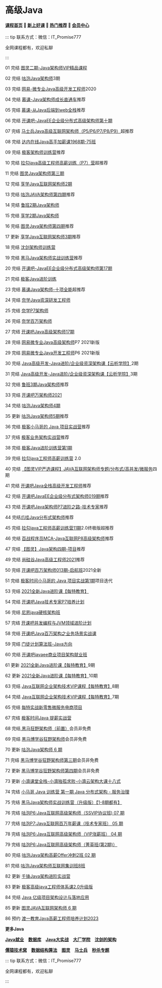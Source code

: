 # 高级Java

#### [**课程首页**](../../README.md) 💖 [**新上好课**](./xshk.md) 💖 [**热门推荐**](./rmtj.md) 💖 [**会员中心**](./vip.md)

::: tip
联系方式：微信：IT_Promise777

全网课程都有，欢迎私聊

 

:::

01 完结 [图灵二期-Java架构师VIP精品课程](https://ke.qq.com/course/231516)

02 完结 [咕泡Java架构师](https://ke.qq.com/course/188630)3期

03 完结 [网易-微专业Java高级开发工程师](https://mooc.study.163.com/smartSpec/detail/1001485004.htm)2020

04 完结 [慕课-Java架构师成长直通车](https://class.imooc.com/sale/javaarchitect)推荐

05 完结 [慕课-从Java后端到web全栈](https://class.imooc.com/sale/javafullstack)推荐

06 完结 [开课吧-JavaEE企业级分布式高级架构师第十期](https://www.kaikeba.com/vipcourse/java)

07 完结 [马士兵Java高级互联网架构师（P5/P6/P7/P8/P9）](https://ke.qq.com/course/398381)超推荐

08 完结 [达内在线Java高手加薪课1968期-75班](http://www.tmooc.cn/course/300394.shtml)

09 完结 [极客架构师训练营](https://u.geekbang.org/subject/arch/1000388)推荐

10 完结 [拉勾java高级工程师高薪训练（P7）营](https://kaiwu.lagou.com/java_architect.html)超推荐

11 完结 [图灵Java架构师第三期](https://ke.qq.com/course/231516)

12 完结 [享学Java互联网架构师2期](https://ke.qq.com/course/287404)

13 完结 [咕泡JAVA架构师第四期](https://ke.qq.com/course/188630)推荐

14 完结 [鲁班2期Java架构师](https://ke.qq.com/course/323635#term_id=100499562)

15 完结 [享学2期Java架构师](https://ke.qq.com/course/287404)

16 完结 [图灵Java架构师第四期](https://ke.qq.com/course/231516)推荐

17 更新 [享学Java互联网架构师3期](https://ke.qq.com/course/287404)推荐

18 完结 [沈剑架构师训练营](https://www.jiagoushi.tech/detail/term_5ee4b1511ac29_g5N7NL/25)

19 完结 [黑马Java架构师实战训练营](https://www.boxuegu.com/course/comment-3224.html)推荐

20 完结 [开课吧-JavaEE企业级分布式高级架构师第17期](https://www.kaikeba.com/vipcourse/java)

21 完结 [极客Java进阶训练](https://u.geekbang.org/subject/java/1000579)

23 完结 [慕课Java架构师-十项全能](https://class.imooc.com/sale/javaalmighty)超推荐

24 完结 [奈学Java资深研发工程师](https://www.naixuejiaoyu.com/nap.html)

25 完结 [奈学P7架构师](https://www.naixuejiaoyu.com/nae.html)

26 完结 [奈学百万架构师](https://www.naixuejiaoyu.com/nam.html)

27 完结 [开课吧Java高级架构师17期](https://www.kaikeba.com/vipcourse/java)

28 完结 [网易微专业Java高级架构师](https://mooc.study.163.com/smartSpec/detail/1202858603.htm)P7 2021新版

29 完结 [网易微专业Java开发工程师](https://mooc.study.163.com/smartSpec/detail/1202867602.htm)P6 2021新版

30 完结 [Java高级开发-Java进阶/企业级资深架构课【云析学院】](https://ke.qq.com/course/295309)2期

31 完结 [Java高级开发-Java进阶/企业级资深架构课【云析学院】](https://ke.qq.com/course/295309)3期

32 完结 [鲁班3期Java架构师](https://ke.qq.com/course/323635)推荐

33 完结 [开课吧万架构师2021](https://www.kaikeba.com/course/vip/149)

34 完结 [咕泡Java架构师4期](https://ke.qq.com/course/188630)

35 更新 [咕泡Java架构师5期](https://ke.qq.com/course/188630)推荐

36 完结 [极客小马哥的 Java 项目实战营](https://u.geekbang.org/subject/java2nd/1000675)推荐

37 完结 [极客业务架构实战营](https://u.geekbang.org/subject/arch2nd)推荐

38 完结 [极客Java进阶训练营第1期](https://u.geekbang.org/subject/java/1000579)

39 完结 [拉勾java工程师高薪训练营](https://kaiwu.lagou.com/java_architect.html) 2.0

40 完结 [【图灵VIP严选课程】JAVA互联网架构师专题/分布式/高并发/微服务](https://ke.qq.com/course/231516)四期

41 完结 [开课吧Java全栈高级开发工程师](https://www.kaikeba.com/course/vip/222)推荐

42 完结 [开课吧JavaEE企业级分布式架构师019期](https://www.kaikeba.com/vipcourse/java)推荐

43 完结 [开课吧Java架构师P7进阶之路-技术专家](https://www.kaikeba.com/course/vip/220)推荐

44 完结[爪哇Java分布式架构师](http://www.zhaowaedu.com/#/page3_2)推荐

45 完结 [拉勾java工程师高薪训练营11期](https://kaiwu.lagou.com/java_architect.html)2.0终极版超推荐

46 完结 [百战程序员MCA-Java互联网P8高级架构师](http://www.itbaizhan.cn/course/javajg)推荐

47 完结 [【图灵】Java架构四期-项目](https://ke.qq.com/course/231516)推荐

49 完结 [尚硅谷Java高级工程师2021](http://www.atguigu.com/kecheng.shtml)推荐

50 完结 [开课吧百万架构师013期-启航班](https://www.kaikeba.com/course/vip/149)2021全新

51 完结 [极客时间小马哥的 Java 项目实战第1期](https://u.geekbang.org/subject/java2nd/1000675)项目迭代

53 完结 [2021全新Java进阶课【每特教育】](https://ke.qq.com/course/3451972)

54 完结 [开课吧Java技术专家P7培养计划](https://www.kaikeba.com/course/vip/598)

56 完结 [尼恩java硬核架构班](http://invalid.uri/)

57 完结 [开课吧并发编程与JVM领域进阶计划](https://www.kaikeba.com/course/vip/188)

58 完结 [开课吧Java百万架构之业务场景实战课](https://www.kaikeba.com/course/vip/189)

59 完结 [门徒计划算法班-Java方向](https://www.kaikeba.com/course/vip/700)

60 完结 [开课吧javaee商业项目架构就业班](https://www.kaikeba.com/course/vip/297)

61 更新 [2021全新Java进阶课【每特教育】](https://ke.qq.com/course/3451972)9期

62 更新 [2021全新Java进阶课【每特教育】](https://ke.qq.com/course/3451972)10期

63 完结 [Java互联网企业架构技术VIP课程【每特教育】](https://ke.qq.com/course/291872)8期

64 完结 [Java互联网企业架构技术VIP课程【每特教育】](https://ke.qq.com/course/291872)7期

65 完结 [每特实战新零售微服务电商项目](https://ke.qq.com/course/291872)

67 完结 [极客时间Java 提薪实战营](https://u.geekbang.org/subject/java3rd)

68 完结[ 黑马狂野架构师（前置）](https://www.boxuegu.com/course/detail-3275.html)会员非免费

69 完结 [黑马博学谷狂野架构师](https://www.boxuegu.com/subject/architect-01.html)会员非免费

70 更新 [咕泡Java架构师 6 期](https://ke.qq.com/course/188630)

71 完结 [黑马博学谷狂野架构师第三期](https://www.boxuegu.com/subject/architect-01.html)会员非免费

72 更新 [黑马博学谷狂野架构师第四期](https://www.boxuegu.com/subject/architect-01.html)会员非免费

73 更新 [小滴课堂全栈-小滴独孤求败-小滴云架构大课十八式](https://xdclass.net/videoDetailsPage?id=85)

74 完结 [小马哥 Java 训练营 第一期 Java 分布式架构 - 服务治理](https://mztp.yuque.com/docs/share/3b9d972e-8620-4209-83d6-d9186123f4ee)

75 完结 [黑马Java架构师实战训练营（升级版）【1-8期都有】](https://www.boxuegu.com/live/outline-3969.html)

76 完结 [咕泡P6:Java互联网高级架构师（SSVIP协议班) 07 期](https://ke.gupaoedu.cn/course/vip/297)

77 完结 [咕泡P7:Java互联网百万年薪课（技术专家班） 05 期](https://ke.gupaoedu.cn/course/vip/1000)

78 完结 [咕泡P6:Java互联网高级架构师（VIP涨薪班） 04 期](https://ke.gupaoedu.cn/course/vip/1042)

79 完结 [咕泡P6:Java互联网高级架构师（菁英班(第2期)）](https://ke.gupaoedu.cn/course/vip/1300)

80 完结 [咕泡Java架构高薪Offer冲刺2班 02 期](https://ke.gupaoedu.cn/course/vip/1482)

81 完结 [咕泡Java架构师互联网集训班8班](https://ke.gupaoedu.cn/course/vip/1868)

82 更新 [千锋Java架构进阶实战营](https://appd8lwrtt98427.pc.xiaoe-tech.com/detail/p_62945a1de4b09dda126efffb/8?product_id=p_62945a1de4b09dda126efffb)

83 更新 [极客高级java工程师体系课2.0升级版](https://u.geekbang.org/subject/java4th)

84 完结 [Java 亿级项目架构设计与落地应用](https://class.imooc.com/sale/project)

85 更新 [图灵JAVA互联网架构师 6 期](https://vip.tulingxueyuan.cn/detail/p_63b51bd0e4b07b05582beaa4/8?product_id=p_63b51bd0e4b07b05582beaa4)

86 预约 [渡一教育Java高薪工程师培养计划2023](https://ke.qq.com/course/5595617)

**更多Java**

[**Java就业**](./JavaJY.md) [**数据库**](./bigData.md) [**Java大实战**](./javaDSZ.md) [**大厂学院**](./dcxy.md) [**沈剑的架构**](./sjjgs.md)

[**儒猿技术窝**](./ryjsw.md) [**数据结构算法**](./sjjgsf.md) [**图灵**](./tuling.md) [**马士兵**](./mashibing.md) [**秒杀专题**](./mszt.md)



::: tip
联系方式：微信：IT_Promise777

全网课程都有，欢迎私聊

 

:::